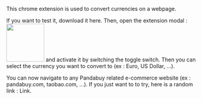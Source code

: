 <script>
    import { Link } from "$lib/components"
</script>

This chrome extension is used to convert currencies on a webpage.

If you want to test it, download it <Link href='https://chrome.google.com/webstore/detail/pandabuy-currency-convert/bmefkfichlgfpmgdpkgkkebpdkfhbmnm' target='_blank'>here</Link>. Then, open the extension modal : <img src="/PCCPopup.png" class="inline rounded" style="height: 100px;"> and activate it by switching the toggle switch. Then you can select the currency you want to convert to (ex : Euro, US Dollar, ...).

You can now navigate to any Pandabuy related e-commerce website (ex : pandabuy.com, taobao.com, ...). If you just want to to try, here is a random link : <Link href='https://www.pandabuy.com/product?url=https%3A%2F%2Fweidian.com%2Fitem.html%3FitemID%3D4886458512' target='_blank'>Link</Link>.